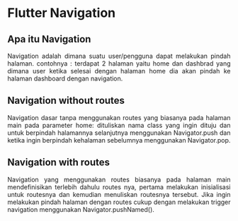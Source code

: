 # Flutter Navigation

## Apa itu Navigation

<p align="justify"> Navigation adalah dimana suatu user/pengguna dapat melakukan pindah halaman. contohnya : terdapat 2 halaman yaitu home dan dashbrad yang dimana user ketika selesai dengan halaman home dia akan pindah ke halaman dashboard dengan navigation.</p>

## Navigation without routes

<p align="justify">Navigation dasar tanpa menggunakan routes yang biasanya pada halaman main pada parameter home: dituliskan nama class yang ingin dituju dan untuk berpindah halamannya selanjutnya menggunakan Navigator.push dan ketika ingin berpindah kehalaman sebelumnya menggunakan Navigator.pop.</p>

## Navigation with routes

<p align="justify">Navigation yang menggunakan routes biasanya pada halaman main mendefinisikan terlebih dahulu routes nya, pertama melakukan inisialisasi untuk routesnya dan kemudian menuliskan routesnya tersebut. Jika ingin melakukan pindah halaman dengan routes cukup dengan melakukan trigger navigation menggunakan Navigator.pushNamed().</p>

